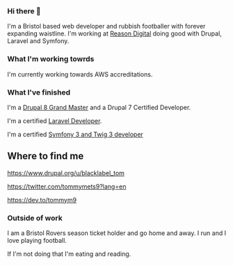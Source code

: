 ### Hi there 👋

I'm a Bristol based web developer and rubbish footballer with forever expanding waistline. I'm working at [Reason Digital](https://reasondigital.com/) doing good with Drupal, Laravel and Symfony.

### What I'm working towrds

I'm currently working towards AWS accreditations.

### What I've finished

I'm a [Drupal 8 Grand Master](https://certification.acquia.com/user/5954) and a Drupal 7 Certified Developer.

I'm a certified [Laravel Developer](https://exam.laravelcert.com/is/tom-metcalfe/certified-since/2020-01-24?).

I'm a certified [Symfony 3 and Twig 3 developer](https://connect.symfony.com/profile/blacklabel_tom)

## Where to find me

https://www.drupal.org/u/blacklabel_tom

https://twitter.com/tommymets9?lang=en

https://dev.to/tommym9

### Outside of work

I am a Bristol Rovers season ticket holder and go home and away. I run and I love playing football.

If I'm not doing that I'm eating and reading.
